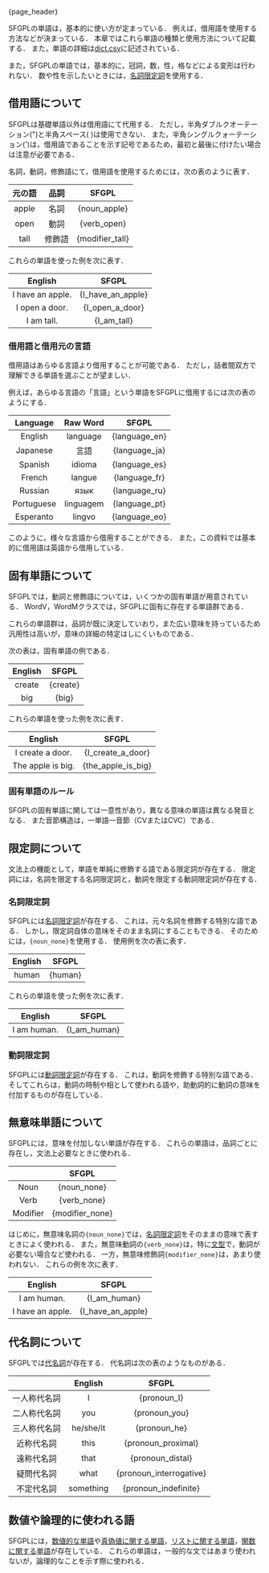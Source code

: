 {page_header}

SFGPLの単語は，基本的に使い方が定まっている．
例えば，借用語を使用する方法などが決まっている．
本章ではこれら単語の種類と使用方法について記載する．
また，単語の詳細は[dict.csv](../../dict.csv)に記述されている．

また，SFGPLの単語では，基本的に，冠詞，数，性，格などによる変形は行われない．
数や性を示したいときには，[名詞限定詞]({docs_DeterminerN})を使用する．

## 借用語について

SFGPLは基礎単語以外は借用語にて代用する．
ただし，半角ダブルクオーテーション(")と半角スペース( )は使用できない．
また，半角シングルクォーテーション(')は，借用語であることを示す記号であるため，最初と最後に付けたい場合は注意が必要である．

名詞，動詞，修飾語にて，借用語を使用するためには，次の表のように表す．

|元の語|品詞|SFGPL|
|:-:|:-:|:-:|
|apple|名詞|{noun_apple}|
|open|動詞|{verb_open}|
|tall|修飾語|{modifier_tall}|

これらの単語を使った例を次に表す．

|English|SFGPL|
|:-:|:-:|
|I have an apple.|{I_have_an_apple}|
|I open a door.|{I_open_a_door}|
|I am tall.|{I_am_tall}|

### 借用語と借用元の言語

借用語はあらゆる言語より借用することが可能である．
ただし，話者間双方で理解できる単語を選ぶことが望ましい．

例えば，あらゆる言語の「言語」という単語をSFGPLに借用するには次の表のようにする．

|Language|Raw Word|SFGPL|
|:-:|:-:|:-:|
|English|language|{language_en}|
|Japanese|言語|{language_ja}|
|Spanish|idioma|{language_es}|
|French|langue|{language_fr}|
|Russian|язык|{language_ru}|
|Portuguese|linguagem|{language_pt}|
|Esperanto|lingvo|{language_eo}|

このように，様々な言語から借用することができる．
また，この資料では基本的に借用語は英語から借用している．

## 固有単語について

SFGPLでは，動詞と修飾語については，いくつかの固有単語が用意されている．
WordV，WordMクラスでは，SFGPLに固有に存在する単語群である．

これらの単語群は，品詞が既に決定していおり，また広い意味を持っているため汎用性は高いが，意味の詳細の特定はしにくいものである．

次の表は，固有単語の例である．

|English|SFGPL|
|:-:|:-:|
|create|{create}|
|big|{big}|

これらの単語を使った例を次に表す．

|English|SFGPL|
|:-:|:-:|
|I create a door.|{I_create_a_door}|
|The apple is big.|{the_apple_is_big}|

### 固有単語のルール

SFGPLの固有単語に関しては一意性があり，異なる意味の単語は異なる発音となる．
また音節構造は，一単語一音節（CVまたはCVC）である．

## 限定詞について

文法上の機能として，単語を単純に修飾する語である限定詞が存在する．
限定詞には，名詞を限定する名詞限定詞と，動詞を限定する動詞限定詞が存在する．

### 名詞限定詞

SFGPLには[名詞限定詞]({docs_DeterminerN})が存在する．
これは，元々名詞を修飾する特別な語である．
しかし，限定詞自体の意味をそのまま名詞にすることもできる．
そのためには，```{noun_none}```を使用する．
使用例を次の表に表す．

|English|SFGPL|
|:-:|:-:|
|human|{human}|

これらの単語を使った例を次に表す．

|English|SFGPL|
|:-:|:-:|
|I am human.|{I_am_human}|

### 動詞限定詞

SFGPLには[動詞限定詞]({docs_DeterminerV})が存在する．
これは，動詞を修飾する特別な語である．
そしてこれらは，動詞の時制や相として使われる語や，助動詞的に動詞の意味を付加するものが存在している．

## 無意味単語について

SFGPLには，意味を付加しない単語が存在する．
これらの単語は，品詞ごとに存在し，文法上必要なときに使われる．

||SFGPL|
|:-:|:-:|
|Noun|{noun_none}|
|Verb|{verb_none}|
|Modifier|{modifier_none}|

はじめに，無意味名詞の```{noun_none}```では，[名詞限定詞]({docs_DeterminerN})をそのままの意味で表すときによく使われる．
また，無意味動詞の```{verb_none}```は，特に[文型]({docs_sentence_pattern})で，動詞が必要ない場合など使われる．
一方，無意味修飾詞```{modifier_none}```は，あまり使われない．
これらの例を次に表す．

|English|SFGPL|
|:-:|:-:|
|I am human.|{I_am_human}|
|I have an apple.|{I_have_an_apple}|

## 代名詞について

SFGPLでは[代名詞]({docs_pronoun})が存在する．
代名詞は次の表のようなものがある．

||English|SFGPL|
|:-:|:-:|:-:|
|一人称代名詞|I|{pronoun_I}|
|二人称代名詞|you|{pronoun_you}|
|三人称代名詞|he/she/it|{pronoun_he}|
|近称代名詞|this|{pronoun_proximal}|
|遠称代名詞|that|{pronoun_distal}|
|疑問代名詞|what|{pronoun_interrogative}|
|不定代名詞|something|{pronoun_indefinite}|

## 数値や論理的に使われる語

SFGPLには，[数値的な単語]({docs_Number})や[真偽値に関する単語]({docs_Bool})，[リストに関する単語]({docs_LangList})，[関数に関する単語]({docs_LangFunc})が存在している．
これらの単語は，一般的な文ではあまり使われないが，論理的なことを示す際に使われる．

